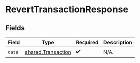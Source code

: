 # RevertTransactionResponse


## Fields

| Field                                                    | Type                                                     | Required                                                 | Description                                              |
| -------------------------------------------------------- | -------------------------------------------------------- | -------------------------------------------------------- | -------------------------------------------------------- |
| `data`                                                   | [shared.Transaction](../../models/shared/transaction.md) | :heavy_check_mark:                                       | N/A                                                      |